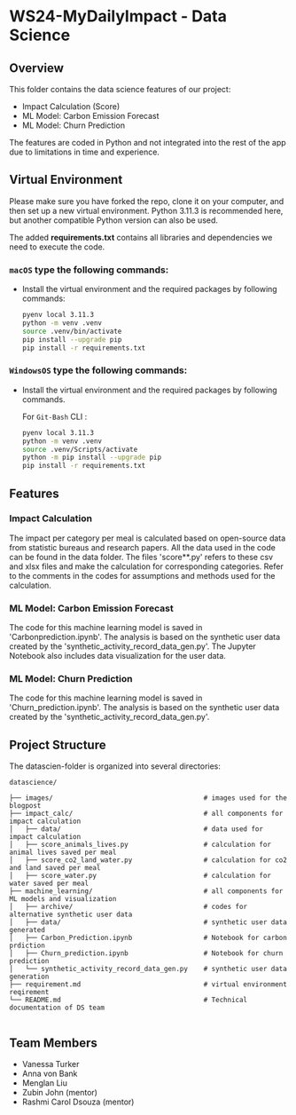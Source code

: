 # WS24-MyDailyImpact - Data Science

## Overview
This folder contains the data science features of our project:
 - Impact Calculation (Score)
 - ML Model: Carbon Emission Forecast
 - ML Model: Churn Prediction

The features are coded in Python and not integrated into the rest of the app due to limitations in time and experience.

## Virtual Environment
Please make sure you have forked the repo, clone it on your computer, and then set up a new virtual environment.
Python 3.11.3 is recommended here, but another compatible Python version can also be used.

The added __requirements.txt__ contains all libraries and dependencies we need to execute the code. 

### **`macOS`** type the following commands: 

- Install the virtual environment and the required packages by following commands:

    ```BASH
    pyenv local 3.11.3
    python -m venv .venv
    source .venv/bin/activate
    pip install --upgrade pip
    pip install -r requirements.txt
    ```
### **`WindowsOS`** type the following commands:

- Install the virtual environment and the required packages by following commands.

    For `Git-Bash` CLI :
  
    ```Bash
    pyenv local 3.11.3
    python -m venv .venv
    source .venv/Scripts/activate
    python -m pip install --upgrade pip
    pip install -r requirements.txt
    ```
## Features
 ### Impact Calculation
 The impact per category per meal is calculated based on open-source data from statistic bureaus and research papers. All the data used in the code can be found in the data folder.
 The files 'score**.py' refers to these csv and xlsx files and make the calculation for corresponding categories. Refer to the comments in the codes for assumptions and methods used for the calculation.
 
 ### ML Model: Carbon Emission Forecast
 The code for this machine learning model is saved in 'Carbonprediction.ipynb'. The analysis is based on the synthetic user data created by the 'synthetic_activity_record_data_gen.py'. The Jupyter Notebook also includes data visualization for the user data. 
 
 ### ML Model: Churn Prediction
 The code for this machine learning model is saved in 'Churn_prediction.ipynb'. The analysis is based on the synthetic user data created by the 'synthetic_activity_record_data_gen.py'.


## Project Structure
The datascien-folder is organized into several directories:
``` 
datascience/

├── images/                                      # images used for the blogpost
├── impact_calc/                                 # all components for impact calculation
│   ├── data/                                    # data used for impact calculation
│   ├── score_animals_lives.py                   # calculation for animal lives saved per meal
│   ├── score_co2_land_water.py                  # calculation for co2 and land saved per meal
│   ├── score_water.py                           # calculation for water saved per meal
├── machine_learning/                            # all components for ML models and visualization
│   ├── archive/                                 # codes for alternative synthetic user data
│   ├── data/                                    # synthetic user data generated 
│   ├── Carbon_Prediction.ipynb                  # Notebook for carbon prdiction
│   ├── Churn_prediction.ipynb                   # Notebook for churn prediction
│   └── synthetic_activity_record_data_gen.py    # synthetic user data generation
├── requirement.md                               # virtual environment reqirement
└── README.md                                    # Technical documentation of DS team 


```


## Team Members
- Vanessa Turker
- Anna von Bank
- Menglan Liu
- Zubin John (mentor)
- Rashmi Carol Dsouza (mentor)
